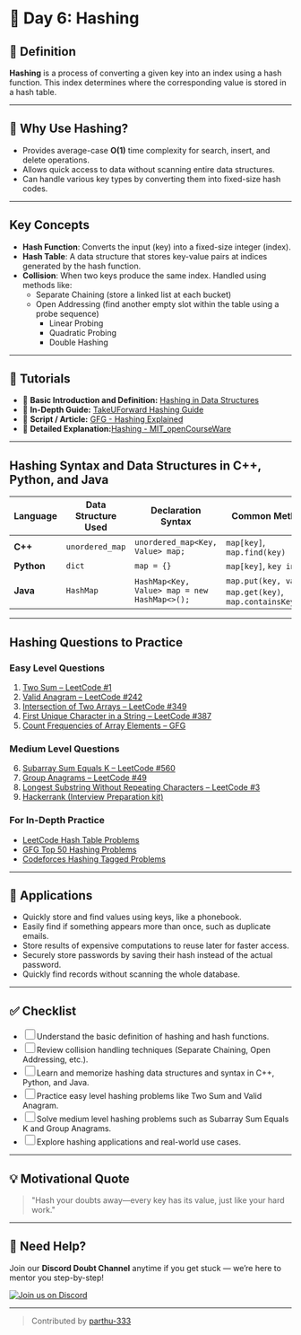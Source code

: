 <style>
  input[type="checkbox"] {
    width: 18px;
    height: 18px;
    cursor: pointer;
    transition: box-shadow 0.3s ease, background-color 0.3s ease;
  }

  input[type="checkbox"]:hover {
    box-shadow: 0 0 5px 2px rgba(59, 130, 246, 0.6);
    background-color: rgba(59, 130, 246, 0.1);
  }

  input[type="checkbox"]:focus-visible {
    outline: 2px solid rgba(59, 130, 246, 0.8);
    outline-offset: 2px;
  }
</style>
# 🧭 Day 6: Hashing

## 📖 Definition
**Hashing** is a process of converting a given key into an index using a hash function. This index determines where the corresponding value is stored in a hash table.

---

## 🚀 Why Use Hashing?

- Provides average-case **O(1)** time complexity for search, insert, and delete operations.
- Allows quick access to data without scanning entire data structures.
- Can handle various key types by converting them into fixed-size hash codes.

---

## Key Concepts

- **Hash Function**: Converts the input (key) into a fixed-size integer (index).
- **Hash Table**: A data structure that stores key-value pairs at indices generated by the hash function.
- **Collision**: When two keys produce the same index. Handled using methods like:  
  - Separate Chaining (store a linked list at each bucket)  
  - Open Addressing (find another empty slot within the table using a probe sequence)  
    - Linear Probing  
    - Quadratic Probing  
    - Double Hashing

---

## 🎥 Tutorials

- 🔗 **Basic Introduction and Definition:** [Hashing in Data Structures](https://www.youtube.com/watch?v=shs0KM3wKv8)  
- 🔗 **In-Depth Guide:** [TakeUForward Hashing Guide](https://youtu.be/KEs5UyBJ39g?si=PJx-rkdcwJ2CskyQ)  
- 🔗 **Script / Article:** [GFG - Hashing Explained](https://www.geeksforgeeks.org/hashing-data-structure/)
- 🔗 **Detailed Explanation:**[Hashing - MIT_openCourseWare](https://youtu.be/Nu8YGneFCWE?si=TjZBWlWZlLCWxhV3)

---

## Hashing Syntax and Data Structures in C++, Python, and Java

| Language | Data Structure Used | Declaration Syntax                      | Common Methods                           |
|----------|---------------------|---------------------------------------|----------------------------------------|
| **C++**  | `unordered_map`      | `unordered_map<Key, Value> map;`      | `map[key]`, `map.find(key)`             |
| **Python** | `dict`             | `map = {}`                            | `map[key]`, `key in map`                 |
| **Java** | `HashMap`            | `HashMap<Key, Value> map = new HashMap<>();` | `map.put(key, value)`, `map.get(key)`, `map.containsKey(key)` |

---

## Hashing Questions to Practice

### Easy Level Questions

1. [Two Sum – LeetCode #1](https://leetcode.com/problems/two-sum/)  
2. [Valid Anagram – LeetCode #242](https://leetcode.com/problems/valid-anagram/)  
3. [Intersection of Two Arrays – LeetCode #349](https://leetcode.com/problems/intersection-of-two-arrays/)  
4. [First Unique Character in a String – LeetCode #387](https://leetcode.com/problems/first-unique-character-in-a-string/)  
5. [Count Frequencies of Array Elements – GFG](https://www.geeksforgeeks.org/counting-frequencies-of-array-elements/)  

### Medium Level Questions

6. [Subarray Sum Equals K – LeetCode #560](https://leetcode.com/problems/subarray-sum-equals-k/)  
7. [Group Anagrams – LeetCode #49](https://leetcode.com/problems/group-anagrams/)  
8. [Longest Substring Without Repeating Characters – LeetCode #3](https://leetcode.com/problems/longest-substring-without-repeating-characters/)
9. [Hackerrank (Interview Preparation kit)](https://www.hackerrank.com/interview/interview-preparation-kit/dictionaries-hashmaps/challenges)

### For In-Depth Practice

- [LeetCode Hash Table Problems](https://leetcode.com/problem-list/hash-table/)  
- [GFG Top 50 Hashing Problems](https://www.geeksforgeeks.org/top-50-problems-on-hash-data-structure-asked-in-sde-interviews/)  
- [Codeforces Hashing Tagged Problems](https://codeforces.com/problemset?order=BY_RATING_ASC&tags=hashing%2C500-1500)  

---

## 🧠 Applications

- Quickly store and find values using keys, like a phonebook.  
- Easily find if something appears more than once, such as duplicate emails.  
- Store results of expensive computations to reuse later for faster access.  
- Securely store passwords by saving their hash instead of the actual password.  
- Quickly find records without scanning the whole database.

---

## ✅ Checklist

- <input type="checkbox" id="a">Understand the basic definition of hashing and hash functions.  
- <input type="checkbox" id="b">Review collision handling techniques (Separate Chaining, Open Addressing, etc.).  
- <input type="checkbox" id="c">Learn and memorize hashing data structures and syntax in C++, Python, and Java.  
- <input type="checkbox" id="d">Practice easy level hashing problems like Two Sum and Valid Anagram.  
- <input type="checkbox" id="e">Solve medium level hashing problems such as Subarray Sum Equals K and Group Anagrams.  
- <input type="checkbox" id="f">Explore hashing applications and real-world use cases.

---

## 💡 Motivational Quote

> "Hash your doubts away—every key has its value, just like your hard work."

---

## 🔔 Need Help?

Join our **Discord Doubt Channel** anytime if you get stuck — we’re here to mentor you step-by-step!

[![Join us on Discord](https://img.icons8.com/color/48/discord-logo.png)](https://discord.gg/D3jDzyAE)

---

> Contributed by [parthu-333](https://github.com/parthu-333)

<script>
  document.addEventListener("DOMContentLoaded", function () {
    const checkboxes = document.querySelectorAll('input[type="checkbox"]');
    checkboxes.forEach((checkbox) => {
      const isChecked = localStorage.getItem(checkbox.id) === "true";
      checkbox.checked = isChecked;
    });
    checkboxes.forEach((checkbox) => {
      checkbox.addEventListener("change", function () {
        localStorage.setItem(checkbox.id, checkbox.checked);
      });
    });
  });
</script>
